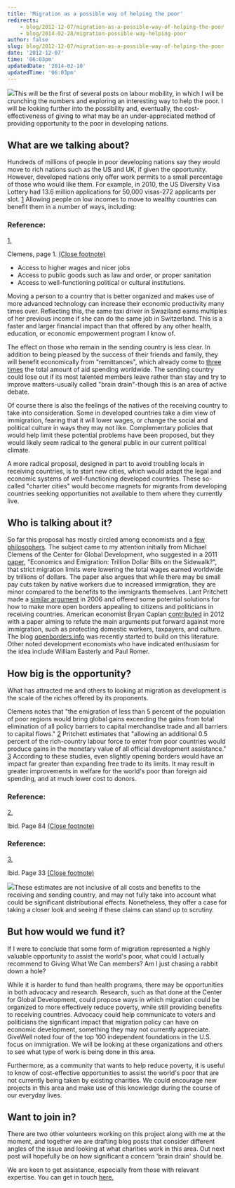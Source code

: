 ```yaml
---
title: 'Migration as a possible way of helping the poor'
redirects:
    - blog/2012-12-07/migration-as-a-possible-way-of-helping-the-poor
    - blog/2014-02-28/migration-possible-way-helping-poor
author: false
slug: blog/2012-12-07/migration-as-a-possible-way-of-helping-the-poor
date: '2012-12-07'
time: '06:03pm'
updatedDate: '2014-02-10'
updatedTime: '06:03pm'
---
```

![](/images/uploads/shaun_headshot_3.jpg)This will be the first of several posts on labour mobility, in which I will be crunching the numbers and exploring an interesting way to help the poor. I will be looking further into the possibility and, eventually, the cost-effectiveness of giving to what may be an under-appreciated method of providing opportunity to the poor in developing nations.

## What are we talking about?

Hundreds of millions of people in poor developing nations say they would move to rich nations such as the US and UK, if given the opportunity. However, developed nations only offer work permits to a small percentage of those who would like them. For example, in 2010, the US Diversity Visa Lottery had 13.6 million applications for 50,000 visas-272 applicants per slot. [1](javascript:void(0);) Allowing people on low incomes to move to wealthy countries can benefit them in a number of ways, including:

### Reference:

[1.](javascript:void(0);)

Clemens, page 1\. [(Close footnote)](javascript:void(0);)

*   Access to higher wages and nicer jobs
*   Access to public goods such as law and order, or proper sanitation
*   Access to well-functioning political or cultural institutions.

Moving a person to a country that is better organized and makes use of more advanced technology can increase their economic productivity many times over. Reflecting this, the same taxi driver in Swaziland earns multiples of her previous income if she can do the same job in Switzerland. This is a faster and larger financial impact than that offered by any other health, education, or economic empowerment program I know of.

The effect on those who remain in the sending country is less clear. In addition to being pleased by the success of their friends and family, they will benefit economically from "remittances", which already come to [three times](http://web.worldbank.org/WBSITE/EXTERNAL/TOPICS/0,,contentMDK:21924020~pagePK:5105988~piPK:360975~theSitePK:214971,00.html) the total amount of aid spending worldwide. The sending country could lose out if its most talented members leave rather than stay and try to improve matters-usually called "brain drain"-though this is an area of active debate.

Of course there is also the feelings of the natives of the receiving country to take into consideration. Some in developed countries take a dim view of immigration, fearing that it will lower wages, or change the social and political culture in ways they may not like. Complementary policies that would help limit these potential problems have been proposed, but they would likely seem radical to the general public in our current political climate.

A more radical proposal, designed in part to avoid troubling locals in receiving countries, is to start new cities, which would adapt the legal and economic systems of well-functioning developed countries. These so-called "charter cities" would become magnets for migrants from developing countries seeking opportunities not available to them where they currently live.

## Who is talking about it?

So far this proposal has mostly circled among economists and a [few](http://www.google.com/url?sa=t&rct=j&q=&esrc=s&source=web&cd=1&cad=rja&ved=0CCIQFjAA&url=http%3A%2F%2Fhome.sprynet.com%2F~owl1%2FImmigration.pdf&ei=L3V7UMezF9HF0AHcr4GwBg&usg=AFQjCNEUGw4chYpwyOTxZxr2G7_qwj6eqg&sig2=dELCfDHwhEsah-EF_SF-Yw) [philosophers](http://www.google.com/url?sa=t&rct=j&q=&esrc=s&source=web&cd=2&cad=rja&ved=0CCgQFjAB&url=http%3A%2F%2Feconlog.econlib.org%2Farchives%2F2009%2F04%2Fis_there_a_righ.html&ei=L3V7UMezF9HF0AHcr4GwBg&usg=AFQjCNHZEPu0-lGVKVGqrRpLYuffo23Uhg&sig2=DyxiwZfPXZc9OCbYN7). The subject came to my attention initially from Michael Clemens of the Center for Global Development, who suggested in a 2011 [paper](http://pubs.aeaweb.org/doi/pdfplus/10.1257/jep.25.3.83), "Economics and Emigration: Trillion Dollar Bills on the Sidewalk?", that strict migration limits were lowering the total wages earned worldwide by trillions of dollars. The paper also argues that while there may be small pay cuts taken by native workers due to increased immigration, they are minor compared to the benefits to the immigrants themselves. Lant Pritchett made a [similar argument](http://www.cgdev.org/content/publications/detail/10174) in 2006 and offered some potential solutions for how to make more open borders appealing to citizens and politicians in receiving countries. American economist Bryan Caplan [contributed](http://www.cato.org/pubs/journal/cj32n1/cj32n1-2.pdf) in 2012 with a paper aiming to refute the main arguments put forward against more immigration, such as protecting domestic workers, taxpayers, and culture. The blog [openborders.info](http://openborders.info) was recently started to build on this literature. Other noted development economists who have indicated enthusiasm for the idea include William Easterly and Paul Romer.

## How big is the opportunity?

What has attracted me and others to looking at migration as development is the scale of the riches offered by its proponents.

Clemens notes that "the emigration of less than 5 percent of the population of poor regions would bring global gains exceeding the gains from total elimination of all policy barriers to capital merchandise trade and all barriers to capital flows." [2](javascript:void(0);) Pritchett estimates that "allowing an additional 0.5 percent of the rich-country labour force to enter from poor countries would produce gains in the monetary value of all official development assistance." [3](javascript:void(0);) According to these studies, even slightly opening borders would have an impact far greater than expanding free trade to its limits. It may result in greater improvements in welfare for the world's poor than foreign aid spending, and at much lower cost to donors.

### Reference:

[2.](javascript:void(0);)

Ibid. Page 84 [(Close footnote)](javascript:void(0);)

### Reference:

[3.](javascript:void(0);)

Ibid. Page 33 [(Close footnote)](javascript:void(0);)

![](/images/uploads/epassports.jpg)These estimates are not inclusive of all costs and benefits to the receiving and sending country, and may not fully take into account what could be significant distributional effects. Nonetheless, they offer a case for taking a closer look and seeing if these claims can stand up to scrutiny.

## But how would we fund it?

If I were to conclude that some form of migration represented a highly valuable opportunity to assist the world's poor, what could I actually recommend to Giving What We Can members? Am I just chasing a rabbit down a hole?

While it is harder to fund than health programs, there may be opportunities in both advocacy and research. Research, such as that done at the Center for Global Development, could propose ways in which migration could be organized to more effectively reduce poverty, while still providing benefits to receiving countries. Advocacy could help communicate to voters and politicians the significant impact that migration policy can have on economic development, something they may not currently appreciate. GiveWell noted four of the top 100 independent foundations in the U.S. focus on immigration. We will be looking at these organizations and others to see what type of work is being done in this area.

Furthermore, as a community that wants to help reduce poverty, it is useful to know of cost-effective opportunities to assist the world's poor that are not currently being taken by existing charities. We could encourage new projects in this area and make use of this knowledge during the course of our everyday lives.

## Want to join in?

There are two other volunteers working on this project along with me at the moment, and together we are drafting blog posts that consider different angles of the issue and looking at what charities work in this area. Out next post will hopefully be on how significant a concern 'brain drain' should be.

We are keen to get assistance, especially from those with relevant expertise. You can get in touch [here.](mailto:research@givingwhatwecan.org?subject=Immigration-for-Shaun-Raviv)